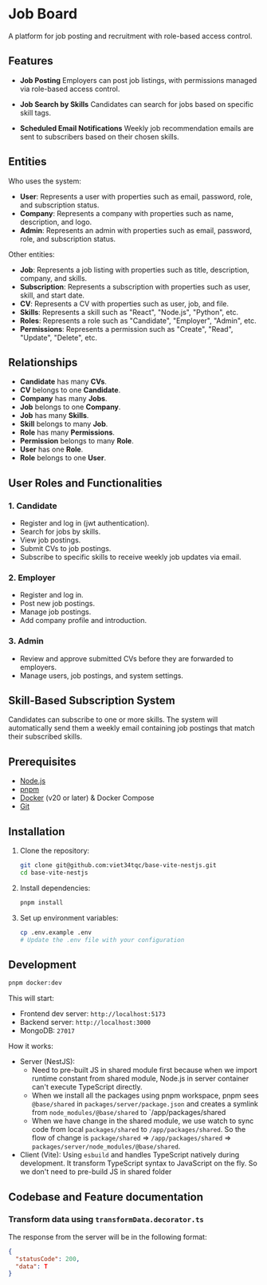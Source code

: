# Job Board

A platform for job posting and recruitment with role-based access control.

## Features

- **Job Posting**
  Employers can post job listings, with permissions managed via role-based access control.

- **Job Search by Skills**
  Candidates can search for jobs based on specific skill tags.

- **Scheduled Email Notifications**
  Weekly job recommendation emails are sent to subscribers based on their chosen skills.

## Entities

Who uses the system:

- **User**: Represents a user with properties such as email, password, role, and subscription status.
- **Company**: Represents a company with properties such as name, description, and logo.
- **Admin**: Represents an admin with properties such as email, password, role, and subscription status.

Other entities:

- **Job**: Represents a job listing with properties such as title, description, company, and skills.
- **Subscription**: Represents a subscription with properties such as user, skill, and start date.
- **CV**: Represents a CV with properties such as user, job, and file.
- **Skills**: Represents a skill such as "React", "Node.js", "Python", etc.
- **Roles**: Represents a role such as "Candidate", "Employer", "Admin", etc.
- **Permissions**: Represents a permission such as "Create", "Read", "Update", "Delete", etc.

## Relationships

- **Candidate** has many **CVs**.
- **CV** belongs to one **Candidate**.
- **Company** has many **Jobs**.
- **Job** belongs to one **Company**.
- **Job** has many **Skills**.
- **Skill** belongs to many **Job**.
- **Role** has many **Permissions**.
- **Permission** belongs to many **Role**.
- **User** has one **Role**.
- **Role** belongs to one **User**.

## User Roles and Functionalities

### 1. **Candidate**

- Register and log in (jwt authentication).
- Search for jobs by skills.
- View job postings.
- Submit CVs to job postings.
- Subscribe to specific skills to receive weekly job updates via email.

### 2. **Employer**

- Register and log in.
- Post new job postings.
- Manage job postings.
- Add company profile and introduction.

### 3. **Admin**

- Review and approve submitted CVs before they are forwarded to employers.
- Manage users, job postings, and system settings.

## Skill-Based Subscription System

Candidates can subscribe to one or more skills. The system will automatically send them a weekly email containing job postings that match their subscribed skills.

## Prerequisites

- [Node.js](https://nodejs.org/)
- [pnpm](https://pnpm.io/)
- [Docker](https://www.docker.com/) (v20 or later) & Docker Compose
- [Git](https://git-scm.com/)

## Installation

1. Clone the repository:

   ```bash
   git clone git@github.com:viet34tqc/base-vite-nestjs.git
   cd base-vite-nestjs
   ```

2. Install dependencies:

   ```bash
   pnpm install
   ```

3. Set up environment variables:

   ```bash
   cp .env.example .env
   # Update the .env file with your configuration
   ```

## Development

```bash
pnpm docker:dev
```

This will start:

- Frontend dev server: `http://localhost:5173`
- Backend server: `http://localhost:3000`
- MongoDB: `27017`

How it works:

- Server (NestJS):
  - Need to pre-built JS in shared module first because when we import runtime constant from shared module, Node.js in server container can't execute TypeScript directly.
  - When we install all the packages using pnpm workspace, pnpm sees `@base/shared` in `packages/server/package.json` and creates a symlink from `node_modules/@base/shared` to `/app/packages/shared
  - When we have change in the shared module, we use watch to sync code from local `packages/shared` to `/app/packages/shared`. So the flow of change is `package/shared` => `/app/packages/shared` => `packages/server/node_modules/@base/shared`.
- Client (Vite): Using `esbuild` and handles TypeScript natively during development. It transform TypeScript syntax to JavaScript on the fly. So we don't need to pre-build JS in shared folder

## Codebase and Feature documentation

### Transform data using `transformData.decorator.ts`

The response from the server will be in the following format:

```json
{
  "statusCode": 200,
  "data": T
}
```
